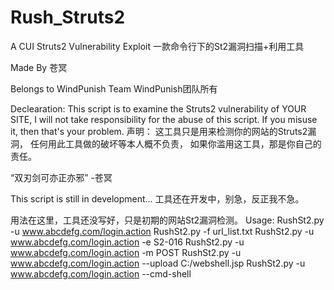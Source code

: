 # Rush_Struts2
A CUI Struts2 Vulnerability Exploit
一款命令行下的St2漏洞扫描+利用工具

Made By 苍冥

Belongs to WindPunish Team
WindPunish团队所有

Declearation:
	This script is to examine the Struts2 vulnerability of YOUR SITE,
	I will not take responsibility for the abuse of this script.
	If you misuse it, then that's your problem.
声明：
  这工具只是用来检测你的网站的Struts2漏洞，
  任何用此工具做的破坏等本人概不负责，
  如果你滥用这工具，那是你自己的责任。
  
  “双刃剑可亦正亦邪”
  -苍冥
  

This script is still in development...
工具还在开发中，别急，反正我不急。

用法在这里，工具还没写好，只是初期的网站St2漏洞检测。
Usage:
RushSt2.py -u www.abcdefg.com/login.action
RushSt2.py -f url_list.txt
RushSt2.py -u www.abcdefg.com/login.action -e S2-016
RushSt2.py -u www.abcdefg.com/login.action -m POST
RushSt2.py -u www.abcdefg.com/login.action --upload C:/webshell.jsp
RushSt2.py -u www.abcdefg.com/login.action --cmd-shell
